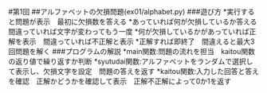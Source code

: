 #第1回
##アルファベットの欠損問題(ex01/alphabet.py)
###遊び方
*実行すると問題が表示　最初に欠損数を答える
*あっていれば何が欠損しているか答える　間違っていれば文字が変わってもう一度
*何が欠損しているかがあっていれば正解を表示　間違っていれば不正解と表示
*正解すれば即終了　間違えると最大3回問題を解く
###プログラムの解説
*main関数:問題の流れを担当　kaitou関数の返り値で繰り返すか判断
*syutudai関数:アルファベットをランダムで選択して表示し、欠損文字を設定　問題の答えを返す
*kaitou関数:入力した回答と答えを確認　正解かどうかを確認して表示　正解不正解によって0か1を返す
